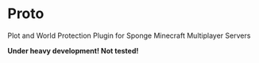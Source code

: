 Proto
===============

Plot and World Protection Plugin for Sponge Minecraft Multiplayer Servers

**Under heavy development! Not tested!**
